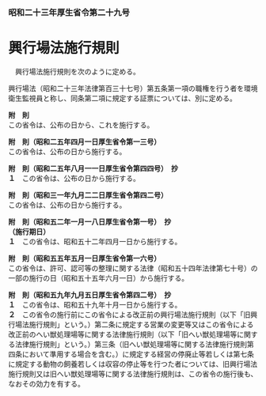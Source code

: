 ### 昭和二十三年厚生省令第二十九号  
# 興行場法施行規則  
　興行場法施行規則を次のように定める。  
  
興行場法（昭和二十三年法律第百三十七号）第五条第一項の職権を行う者を環境衛生監視員と称し、同条第二項に規定する証票については、別に定める。  
  
**附　則**  
この省令は、公布の日から、これを施行する。  
  
**附　則（昭和二五年四月一日厚生省令第一三号）**  
この省令は、公布の日から施行する。  
  
**附　則（昭和二五年八月一一日厚生省令第四四号）　抄**  
**１**　この省令は、公布の日から施行する。  
  
**附　則（昭和三一年九月二二日厚生省令第四二号）**  
この省令は、公布の日から施行する。  
  
**附　則（昭和五二年一月一八日厚生省令第一号）　抄**  
**（施行期日）**  
**１**　この省令は、昭和五十二年四月一日から施行する。  
  
**附　則（昭和五五年五月一日厚生省令第一六号）**  
この省令は、許可、認可等の整理に関する法律（昭和五十四年法律第七十号）の一部の施行の日（昭和五十五年六月一日）から施行する。  
  
**附　則（昭和五九年九月五日厚生省令第四二号）　抄**  
**１**　この省令は、昭和五十九年十月一日から施行する。  
**２**　この省令の施行前にこの省令による改正前の興行場法施行規則（以下「旧興行場法施行規則」という。）第二条に規定する営業の変更等又はこの省令による改正前のへい獣処理場等に関する法律施行規則（以下「旧へい獣処理場等に関する法律施行規則」という。）第三条（旧へい獣処理場等に関する法律施行規則第四条において準用する場合を含む。）に規定する経営の停廃止等若しくは第七条に規定する動物の飼養若しくは収容の停止等を行つた者については、旧興行場法施行規則又は旧へい獣処理場等に関する法律施行規則は、この省令の施行後も、なおその効力を有する。  
  
